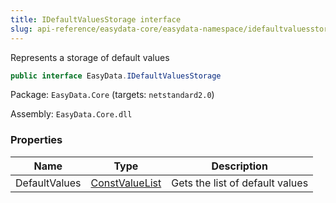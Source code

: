 ```yaml
---
title: IDefaultValuesStorage interface
slug: api-reference/easydata-core/easydata-namespace/idefaultvaluesstorage-interface
---
```



Represents a storage of default values
```csharp
public interface EasyData.IDefaultValuesStorage

```
Package: `EasyData.Core` (targets: `netstandard2.0`)

Assembly: `EasyData.Core.dll`

### Properties

| Name | Type | Description | 
| --- | --- | --- | 
| DefaultValues | [ConstValueList](/api-reference/easydata-core/easydata-namespace/constvaluelist-class) | Gets the list of default values |